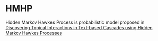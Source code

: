 # HMHP
Hidden Markov Hawkes Process is probabilistic model proposed in [Discovering Topical Interactions in Text-based Cascades using Hidden Markov Hawkes Processes](https://ieeexplore.ieee.org/document/8594921) 
